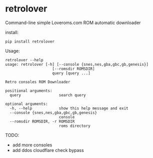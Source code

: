 # retrolover
Command-line simple Loveroms.com ROM automatic downloader

install:

`pip install retrolover`

Usage:
```
retrolover --help                                                   
usage: retrolover [-h] [--console {snes,nes,gba,gbc,gb,genesis}]
                     [--romsdir ROMSDIR]
                     query [query ...]

Retro consoles ROM Downloader

positional arguments:
  query                 search query

optional arguments:
  -h, --help            show this help message and exit
  --console {snes,nes,gba,gbc,gb,genesis}
                        console
  --romsdir ROMSDIR, -r ROMSDIR
                        roms directory
```

TODO:
- add more consoles
- add ddos cloudflare check bypass
